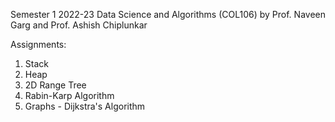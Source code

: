 Semester 1 2022-23
Data Science and Algorithms (COL106) by Prof. Naveen Garg and Prof. Ashish Chiplunkar

Assignments: 
1. Stack
2. Heap
3. 2D Range Tree
4. Rabin-Karp Algorithm
5. Graphs - Dijkstra's Algorithm